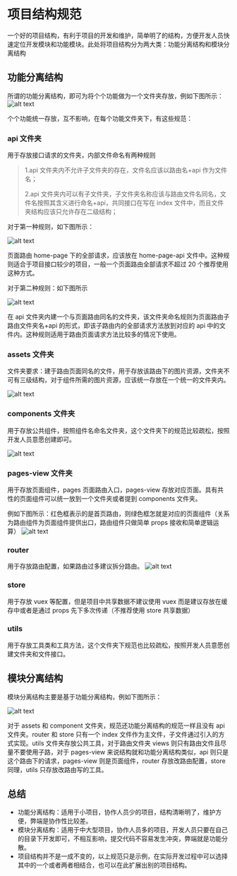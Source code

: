 # 项目结构规范

一个好的项目结构，有利于项目的开发和维护，简单明了的结构，方便开发人员快速定位开发模块和功能模块。此处将项目结构分为两大类：功能分离结构和模块分离结构

## 功能分离结构

所谓的功能分离结构，即可为将个个功能做为一个文件夹存放，例如下图所示：
![alt text](./img/image.png)

个个功能统一存放，互不影响，在每个功能文件夹下，有这些规范：

### **api 文件夹**

用于存放接口请求的文件夹，内部文件命名有两种规则

> 1.api 文件夹内不允许子文件夹的存在，文件名应该以路由名+api 作为文件名；
>
> 2.api 文件夹内可以有子文件夹，子文件夹名称应该与路由文件名同名，文件名按照其含义进行命名+api，共同接口在写在 index 文件中，而且文件夹结构应该只允许存在二级结构；

对于第一种规则，如下图所示：

![alt text](./img/image-3.png)

页面路由 home-page 下的全部请求，应该放在 home-page-api 文件中。这种规则适合于项目接口较少的项目，一般一个页面路由全部请求不超过 20 个推荐使用这种方式。

对于第二种规则：如下图所示

![alt text](./img/image-4.png)

在 api 文件夹内建一个与页面路由同名的文件夹，该文件夹命名规则为页面路由子路由文件夹名+api 的形式，即该子路由内的全部请求方法放到对应的 api 中的文件内。这种规则适用于路由页面请求方法比较多的情况下使用。

### **assets 文件夹**

文件夹要求：建于路由页面同名的文件，用于存放该路由下的图片资源，文件夹不可有三级结构，对于组件所需的图片资源，应该统一存放在一个统一的文件夹内。

![alt text](./img/image-5.png)

### **components 文件夹**

用于存放公共组件，按照组件名命名文件夹，这个文件夹下的规范比较疏松，按照开发人员意愿创建即可。

![alt text](./img/image-6.png)

### **pages-view 文件夹**

用于存放页面组件，pages 页面路由入口，pages-view 存放对应页面。具有共性的页面组件可以统一放到一个文件夹或者提到 components 文件夹。

例如下图所示：红色框表示的是首页路由，则绿色框怎就是对应的页面组件（关系为路由组件为页面组件提供出口，路由组件只做简单 props 接收和简单逻辑运算）
![alt text](./img/image-7.png)

### **router**

用于存放路由配置，如果路由过多建议拆分路由。
![alt text](./img/image-8.png)

### **store**

用于存放 vuex 等配置，但是项目中共享数据不建议使用 vuex 而是建议存放在缓存中或者是通过 props 先下多次传递（不推荐使用 store 共享数据）

### **utils**

用于存放工具类和工具方法，这个文件夹下规范也比较疏松，按照开发人员意愿创建文件夹和文件接口。

## 模块分离结构

模块分离结构主要是基于功能分离结构，例如下图所示：

![alt text](./img/image-2.png)

对于 assets 和 component 文件夹，规范还功能分离结构的规范一样且没有 api 文件夹。router 和 store 只有一个 index 文件作为主文件，子文件通过引入的方式实现。utils 文件夹存放公共工具，对于路由文件夹 views 则只有路由文件且尽量不要使用子路，对于 pages-view 来说结构就和功能分离结构类似，api 则只是这个路由下的请求，pages-view 则是页面组件，router 存放改路由配置，store 同理，utils 只存放改路由写的工具。

## 总结

- 功能分离结构：适用于小项目，协作人员少的项目，结构清晰明了，维护方便，弊端是协作性比较差。
- 模块分离结构：适用于中大型项目，协作人员多的项目，开发人员只要在自己的目录下开发即可，不相互影响，提交代码不容易发生冲突，弊端就是功能分散。
- 项目结构并不是一成不变的，以上规范只是示例，在实际开发过程中可以选择其中的一个或者两者相结合，也可以在此扩展出别的项目结构。
